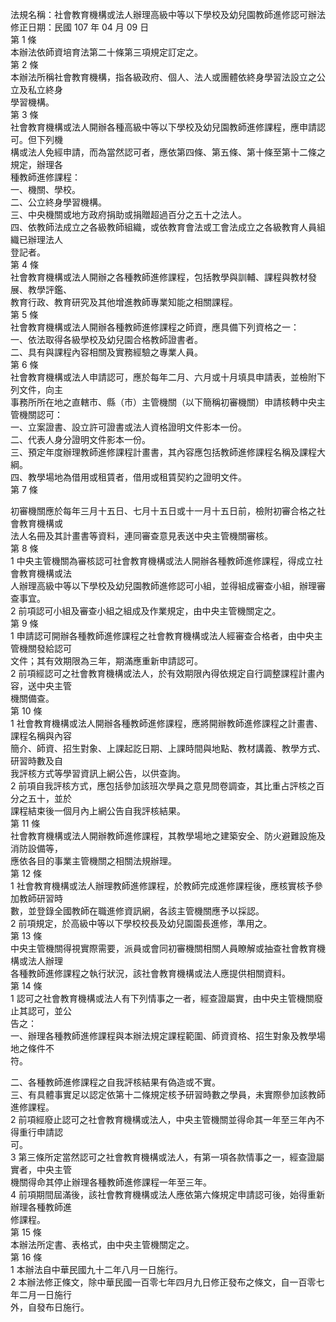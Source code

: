 法規名稱：社會教育機構或法人辦理高級中等以下學校及幼兒園教師進修認可辦法  
修正日期：民國 107 年 04 月 09 日  
第 1 條  
本辦法依師資培育法第二十條第三項規定訂定之。  
第 2 條  
本辦法所稱社會教育機構，指各級政府、個人、法人或團體依終身學習法設立之公立及私立終身  
學習機構。  
第 3 條  
社會教育機構或法人開辦各種高級中等以下學校及幼兒園教師進修課程，應申請認可。但下列機  
構或法人免經申請，而為當然認可者，應依第四條、第五條、第十條至第十二條之規定，辦理各  
種教師進修課程：  
一、機關、學校。  
二、公立終身學習機構。  
三、中央機關或地方政府捐助或捐贈超過百分之五十之法人。  
四、依教師法成立之各級教師組織，或依教育會法或工會法成立之各級教育人員組織已辦理法人  
登記者。  
第 4 條  
社會教育機構或法人開辦之各種教師進修課程，包括教學與訓輔、課程與教材發展、教學評鑑、  
教育行政、教育研究及其他增進教師專業知能之相關課程。  
第 5 條  
社會教育機構或法人開辦各種教師進修課程之師資，應具備下列資格之一：  
一、依法取得各級學校及幼兒園合格教師證書者。  
二、具有與課程內容相關及實務經驗之專業人員。  
第 6 條  
社會教育機構或法人申請認可，應於每年二月、六月或十月填具申請表，並檢附下列文件，向主  
事務所所在地之直轄市、縣（市）主管機關（以下簡稱初審機關）申請核轉中央主管機關認可：  
一、立案證書、設立許可證書或法人資格證明文件影本一份。  
二、代表人身分證明文件影本一份。  
三、預定年度辦理教師進修課程計畫書，其內容應包括教師進修課程名稱及課程大綱。  
四、教學場地為借用或租賃者，借用或租賃契約之證明文件。  
第 7 條  


初審機關應於每年三月十五日、七月十五日或十一月十五日前，檢附初審合格之社會教育機構或  
法人名冊及其計畫書等資料，連同審查意見表送中央主管機關審核。  
第 8 條  
1 中央主管機關為審核認可社會教育機構或法人開辦各種教師進修課程，得成立社會教育機構或法  
人辦理高級中等以下學校及幼兒園教師進修認可小組，並得組成審查小組，辦理審查事宜。  
2 前項認可小組及審查小組之組成及作業規定，由中央主管機關定之。  
第 9 條  
1 申請認可開辦各種教師進修課程之社會教育機構或法人經審查合格者，由中央主管機關發給認可  
文件；其有效期限為三年，期滿應重新申請認可。  
2 前項經認可之社會教育機構或法人，於有效期限內得依規定自行調整課程計畫內容，送中央主管  
機關備查。  
第 10 條  
1 社會教育機構或法人開辦各種教師進修課程，應將開辦教師進修課程之計畫書、課程名稱與內容  
簡介、師資、招生對象、上課起訖日期、上課時間與地點、教材講義、教學方式、研習時數及自  
我評核方式等學習資訊上網公告，以供查詢。  
2 前項自我評核方式，應包括參加該班次學員之意見問卷調查，其比重占評核之百分之五十，並於  
課程結束後一個月內上網公告自我評核結果。  
第 11 條  
社會教育機構或法人開辦教師進修課程，其教學場地之建築安全、防火避難設施及消防設備等，  
應依各目的事業主管機關之相關法規辦理。  
第 12 條  
1 社會教育機構或法人辦理教師進修課程，於教師完成進修課程後，應核實核予參加教師研習時  
數，並登錄全國教師在職進修資訊網，各該主管機關應予以採認。  
2 前項規定，於高級中等以下學校校長及幼兒園園長進修，準用之。  
第 13 條  
中央主管機關得視實際需要，派員或會同初審機關相關人員瞭解或抽查社會教育機構或法人辦理  
各種教師進修課程之執行狀況，該社會教育機構或法人應提供相關資料。  
第 14 條  
1 認可之社會教育機構或法人有下列情事之一者，經查證屬實，由中央主管機關廢止其認可，並公  
告之：  
一、辦理各種教師進修課程與本辦法規定課程範圍、師資資格、招生對象及教學場地之條件不  
符。  


二、各種教師進修課程之自我評核結果有偽造或不實。  
三、有具體事實足以認定依第十二條規定核予研習時數之學員，未實際參加該教師進修課程。  
2 前項經廢止認可之社會教育機構或法人，中央主管機關並得命其一年至三年內不得重行申請認  
可。  
3 第三條所定當然認可之社會教育機構或法人，有第一項各款情事之一，經查證屬實者，中央主管  
機關得命其停止辦理各種教師進修課程一年至三年。  
4 前項期間屆滿後，該社會教育機構或法人應依第六條規定申請認可後，始得重新辦理各種教師進  
修課程。  
第 15 條  
本辦法所定書、表格式，由中央主管機關定之。  
第 16 條  
1 本辦法自中華民國九十二年八月一日施行。  
2 本辦法修正條文，除中華民國一百零七年四月九日修正發布之條文，自一百零七年二月一日施行  
外，自發布日施行。  


